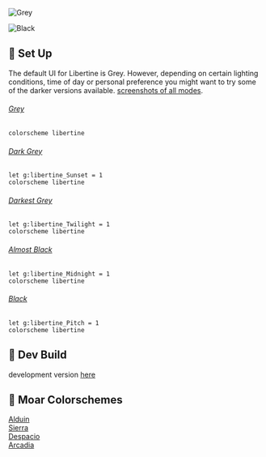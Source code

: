 ![Grey](https://user-images.githubusercontent.com/11221489/33702144-2e771dc4-dad7-11e7-8d24-e0ca6a7605d7.png)

![Black](https://user-images.githubusercontent.com/11221489/33653340-a833496e-da21-11e7-9b63-3111fe560a75.png)

:space_invader: Set Up
------
The default UI for Libertine is Grey. However, depending on certain lighting conditions, time of day or personal preference you might want to try some of the darker versions available. [screenshots of all modes](https://github.com/AlessandroYorba/Libertine/issues/1).

###### [Grey](https://user-images.githubusercontent.com/11221489/33702144-2e771dc4-dad7-11e7-8d24-e0ca6a7605d7.png)
```
colorscheme libertine 
```

###### [Dark Grey](https://user-images.githubusercontent.com/11221489/33702208-75f62ab4-dad7-11e7-9dd3-224e6f952998.png)
```
let g:libertine_Sunset = 1
colorscheme libertine
```

###### [Darkest Grey](https://user-images.githubusercontent.com/11221489/33702242-99fdf248-dad7-11e7-92d5-bd154c5051cc.png)
```
let g:libertine_Twilight = 1
colorscheme libertine
```

###### [Almost Black](https://user-images.githubusercontent.com/11221489/33702275-b68dae80-dad7-11e7-9f5a-d285f1e99d2b.png)
```
let g:libertine_Midnight = 1
colorscheme libertine
```

###### [Black](https://user-images.githubusercontent.com/11221489/33702327-db220610-dad7-11e7-93fa-a5ac7361bb87.png)
```
let g:libertine_Pitch = 1
colorscheme libertine
```

:crescent_moon: Dev Build
----------------------------
development version [here](https://github.com/AlessandroYorba/Libertine/tree/nightly)

:octopus: Moar Colorschemes
-------
[Alduin](https://github.com/AlessandroYorba/Alduin)<br>
[Sierra](https://github.com/AlessandroYorba/Sierra)<br>
[Despacio](https://github.com/AlessandroYorba/Despacio)<br>
[Arcadia](https://github.com/AlessandroYorba/Arcadia)<br>
